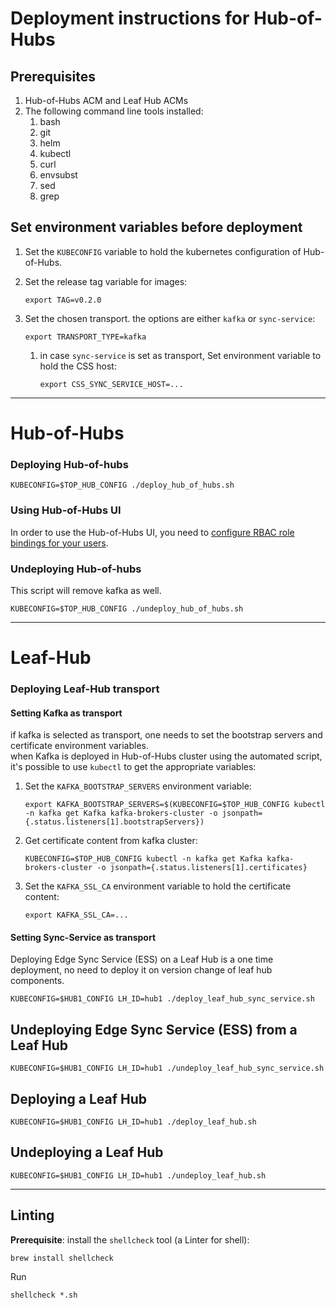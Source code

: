 # Deployment instructions for Hub-of-Hubs

## Prerequisites

1. Hub-of-Hubs ACM and Leaf Hub ACMs
1. The following command line tools installed:
    1. bash
    1. git
    1. helm
    1. kubectl
    1. curl
    1. envsubst
    1. sed
    1. grep

##  Set environment variables before deployment

1.  Set the `KUBECONFIG` variable to hold the kubernetes configuration of Hub-of-Hubs.

1.  Set the release tag variable for images:
    ```
    export TAG=v0.2.0
    ```
    
1.  Set the chosen transport. the options are either `kafka` or `sync-service`:
    ```
    export TRANSPORT_TYPE=kafka
    ``` 
    
    1.  in case `sync-service` is set as transport, Set environment variable to hold the CSS host:
        ```
        export CSS_SYNC_SERVICE_HOST=...
        ```
----

# Hub-of-Hubs

### Deploying Hub-of-hubs

```
KUBECONFIG=$TOP_HUB_CONFIG ./deploy_hub_of_hubs.sh
```

### Using Hub-of-Hubs UI

In order to use the Hub-of-Hubs UI, you need to
[configure RBAC role bindings for your users](https://github.com/open-cluster-management/hub-of-hubs-rbac/blob/main/README.md#update-role-bindings-or-role-definitions).

### Undeploying Hub-of-hubs

This script will remove kafka as well.
```
KUBECONFIG=$TOP_HUB_CONFIG ./undeploy_hub_of_hubs.sh
```

----

# Leaf-Hub

### Deploying Leaf-Hub transport

#### Setting Kafka as transport

if kafka is selected as transport, one needs to set the bootstrap servers and certificate environment variables.  
when Kafka is deployed in Hub-of-Hubs cluster using the automated script, it's possible to use `kubectl` to 
get the appropriate variables:

1.  Set the `KAFKA_BOOTSTRAP_SERVERS` environment variable:
    ```
    export KAFKA_BOOTSTRAP_SERVERS=$(KUBECONFIG=$TOP_HUB_CONFIG kubectl -n kafka get Kafka kafka-brokers-cluster -o jsonpath={.status.listeners[1].bootstrapServers})
    ``` 
    
1.  Get certificate content from kafka cluster:
    ```
    KUBECONFIG=$TOP_HUB_CONFIG kubectl -n kafka get Kafka kafka-brokers-cluster -o jsonpath={.status.listeners[1].certificates}
    ``` 
    
1.  Set the `KAFKA_SSL_CA` environment variable to hold the certificate content:
    ```
    export KAFKA_SSL_CA=...
    ```

#### Setting Sync-Service as transport  

Deploying Edge Sync Service (ESS) on a Leaf Hub is a one time deployment, no need to deploy it on version change of 
leaf hub components.

```
KUBECONFIG=$HUB1_CONFIG LH_ID=hub1 ./deploy_leaf_hub_sync_service.sh
```

## Undeploying Edge Sync Service (ESS) from a Leaf Hub

```
KUBECONFIG=$HUB1_CONFIG LH_ID=hub1 ./undeploy_leaf_hub_sync_service.sh
```

## Deploying a Leaf Hub

```
KUBECONFIG=$HUB1_CONFIG LH_ID=hub1 ./deploy_leaf_hub.sh
```

## Undeploying a Leaf Hub

```
KUBECONFIG=$HUB1_CONFIG LH_ID=hub1 ./undeploy_leaf_hub.sh
```

----

## Linting

**Prerequisite**: install the `shellcheck` tool (a Linter for shell):

```
brew install shellcheck
```

Run
```
shellcheck *.sh
```
